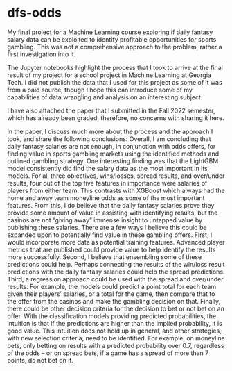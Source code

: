 # dfs-odds
My final project for a Machine Learning course exploring if daily fantasy salary data can be exploited to identify profitable opportunities for sports gambling. This was not a comprehensive approach to the problem, rather a first investigation into it.  

The Jupyter notebooks highlight the process that I took to arrive at the final result of my project for a school project in Machine Learning at Georgia Tech. I did not publish the data that I used for this project as some of it was from a paid source, though I hope this can introduce some of my capabilities of data wrangling and analysis on an interesting subject. 

I have also attached the paper that I submitted in the Fall 2022 semester, which has already been graded, therefore, no concerns with sharing it here. 

In the paper, I discuss much more about the process and the approach I took, and share the following conclusions: 
Overall, I am concluding that daily fantasy salaries are not enough, in conjunction with odds offers, for finding value in sports gambling markets using the identified methods and outlined gambling strategy. One interesting finding was that the LightGBM model consistently did find the salary data as the most important in its models. For all three objectives, wins/losses, spread results, and over/under results, four out of the top five features in importance were salaries of players from either team. This contrasts with XGBoost which always had the home and away team moneyline odds as some of the most important features. From this, I do believe that the daily fantasy salaries prove they provide some amount of value in assisting with identifying results, but the casinos are not “giving away” immense insight to untapped value by publishing these salaries.
There are a few ways I believe this could be expanded upon to potentially find value in these gambling offers. First, I would incorporate more data as potential training features. Advanced player metrics that are published could provide value to help identify the results more successfully. Second, I believe that ensembling some of these predictions could help. Perhaps connecting the results of the win/loss result predictions with the daily fantasy salaries could help the spread predictions. Third, a regression approach could be used with the spread and over/under results. For example, the models could predict a point total for each team given their players’ salaries, or a total for the game, then compare that to the offer from the casinos and make the gambling decision on that. Finally, there could be other decision criteria for the decision to bet or not bet on an offer. With the classification models providing predicted probabilities, the intuition is that if the predictions are higher than the implied probability, it is good value. This intuition does not hold up in general, and other strategies, with new selection criteria, need to be identified. For example, on moneyline bets, only betting on results with a predicted probability over 0.7, regardless of the odds – or on spread bets, if a game has a spread of more than 7 points, do not bet on it.
